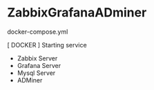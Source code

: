 # ZabbixGrafanaADminer

docker-compose.yml

[ DOCKER ] Starting service

- Zabbix Server
- Grafana Server
- Mysql Server
- ADMiner
